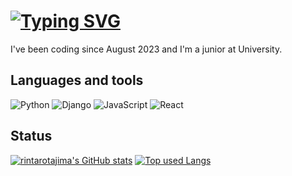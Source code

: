 # [![Typing SVG](https://readme-typing-svg.demolab.com/?lines=Hello+I'm+rintaro+tajima)](https://git.io/typing-svg)

I've been coding since August 2023 and I'm a junior at University.

## Languages and tools
![Python](https://skillicons.dev/icons?i=python) ![Django](https://skillicons.dev/icons?i=django) ![JavaScript](https://skillicons.dev/icons?i=js) ![React](https://skillicons.dev/icons?i=react)

## Status

[![rintarotajima's GitHub stats](https://github-readme-stats.vercel.app/api?username=rintarotajima&count_private=true&show_icons=true&theme=yeblu)](https://github.com/rintarotajima/)
[![Top used Langs](https://github-readme-stats.vercel.app/api/top-langs/?username=rintarotajima&layout=compact&theme=yeblu)](https://github.com/rintarotajima/)
